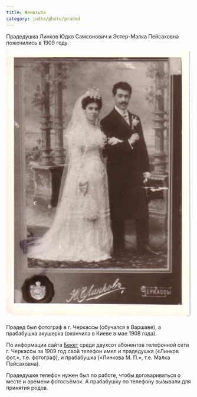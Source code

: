 ```yaml
---
title: Женитьба
category: judka/photo/praded
---
```

Прадедушка Линков Юдко Самсонович
и Эстер-Малка Пейсаховна поженились в 1909 году.

![judka_malka](/files/judka/photo/praded/photo0004.jpg)

Прадед был фотограф в г. Черкассы (обучался в Варшаве),
а прабабушка акушерка (окончила в Киеве в мае 1908 года).

По информации сайта [Бекет](https://beket.com.ua/cherkasskaja/cherkassy/)
среди двухсот абонентов телефонной сети г. Черкассы за 1909 год
свой телефон имел и прадедушка («Линков фот.», т.е. фотограф),
и прабабушка («Линкова M. П.», т.е. Малка Пейсаховна).

Прадедушке телефон нужен был по работе, чтобы договариваться
о месте и времени фотосъёмок.  А прабабушку по телефону
вызывали для принятия родов.
